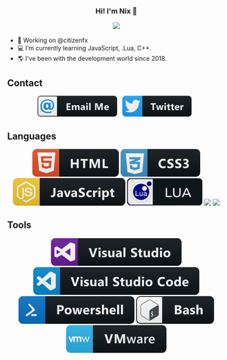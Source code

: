 <h3 align = 'center'>Hi! I'm Nix 👋</h3>

<p align="center">
  <img src="[https://readme-typing-svg.herokuapp.com/?center=true&vCenter=true&color=cb204c&width=500&lines=Bienvenido](https://readme-typing-svg.herokuapp.com?font=Cascadia+Code&lines=Welcome+to+my+profile)" />
</p>

- 🔭 Working on @citizenfx
- 💻 I’m currently learning JavaScript, .Lua, C++.
- 🌎 I've been with the development world since 2018.

## Contact
<p align='center'>
<a href="mailto:nix.cont@outlook.es"><img height="48" src="https://github.com/MikeCodesDotNET/ColoredBadges/blob/master/svg/social/email_me.svg"></a>&nbsp;&nbsp;
<a href="https://twitter.com/nixcdev"><img height="48" src="https://github.com/MikeCodesDotNET/ColoredBadges/blob/master/svg/social/twitter.svg"></a>&nbsp;&nbsp;   
</p>

## Languages

   <p align="center">
      <img src="https://github.com/MikeCodesDotNET/ColoredBadges/blob/master/svg/dev/languages/html.svg" />
      <img src="https://github.com/MikeCodesDotNET/ColoredBadges/blob/master/svg/dev/languages/css3.svg" />
      <img src="https://github.com/MikeCodesDotNET/ColoredBadges/blob/master/svg/dev/languages/js.svg" />
      <img src="https://github.com/NixCD/NixCD/blob/main/lua.svg" />
      <img src="https://github.com/NixCD/ColoredBadges/blob/master/svg/dev/languages/java.svg" />
      <img src="https://github.com/NixCD/ColoredBadges/blob/master/svg/dev/languages/csharp_dotnet.svg" />
   </p>  


## Tools

   <p align="center">
      <img src="https://github.com/MikeCodesDotNET/ColoredBadges/blob/master/svg/dev/tools/visualstudio.svg" />
      <img src="https://github.com/MikeCodesDotNET/ColoredBadges/blob/master/svg/dev/tools/visualstudio_code.svg" />
      <img src="https://github.com/MikeCodesDotNET/ColoredBadges/blob/master/svg/dev/tools/powershell.svg" />
      <img src="https://github.com/MikeCodesDotNET/ColoredBadges/blob/master/svg/dev/tools/bash.svg" />
      <img src="https://github.com/MikeCodesDotNET/ColoredBadges/blob/master/svg/dev/tools/vmware.svg" />
   </p>
